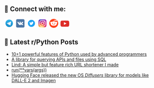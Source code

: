 ## 🔎 Connect with me:
[<img src="https://github.com/bullbesh/bullbesh/blob/main/images/Telegram.png" width="32" height="32" />](https://t.me/bullbesh)
[<img src="https://github.com/bullbesh/bullbesh/blob/main/images/VK.png" width="32" height="32" />](https://vk.com/bullbesh)
[<img src="https://github.com/bullbesh/bullbesh/blob/main/images/Twitter.png" width="32" height="32" />](https://twitter.com/bullbesh1)
[<img src="https://github.com/bullbesh/bullbesh/blob/main/images/Instagram.png" width="32" height="32" />](https://www.instagram.com/bullbesh)
[<img src="https://github.com/bullbesh/bullbesh/blob/main/images/Reddit.png" width="32" height="32" />](https://www.reddit.com/user/bullbesh)
[<img src="https://github.com/bullbesh/bullbesh/blob/main/images/YouTube.png" width="32" height="32" />](https://www.youtube.com/channel/UCtfjRs6uzgq5mfm8S06WTcg)

## 📕 Latest r/Python Posts
<!-- BLOG-POST-LIST:START -->
- [10+1 powerful features of Python used by advanced programmers](https://www.reddit.com/r/Python/comments/wafjxb/101_powerful_features_of_python_used_by_advanced/)
- [A library for querying APIs and files using SQL](https://www.reddit.com/r/Python/comments/waeljm/a_library_for_querying_apis_and_files_using_sql/)
- [Lind: A simple but feature rich URL shortener I made](https://www.reddit.com/r/Python/comments/waddnu/lind_a_simple_but_feature_rich_url_shortener_i/)
- [run&lpar;**vars&lpar;args&rpar;&rpar;](https://www.reddit.com/r/Python/comments/wacgjq/runvarsargs/)
- [Hugging Face released the new OS *Diffusers* library for models like DALL-E 2 and Imagen](https://www.reddit.com/r/Python/comments/wacfmc/hugging_face_released_the_new_os_diffusers/)
<!-- BLOG-POST-LIST:END -->
